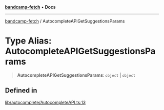 [**bandcamp-fetch**](../README.md) • **Docs**

***

[bandcamp-fetch](../README.md) / AutocompleteAPIGetSuggestionsParams

# Type Alias: AutocompleteAPIGetSuggestionsParams

> **AutocompleteAPIGetSuggestionsParams**: `object` \| `object`

## Defined in

[lib/autocomplete/AutocompleteAPI.ts:13](https://github.com/patrickkfkan/bandcamp-fetch/blob/e4cb82348d4aab387354625a2433077d57362f73/src/lib/autocomplete/AutocompleteAPI.ts#L13)
